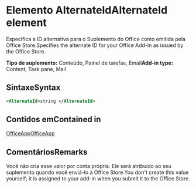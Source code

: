 # <a name="alternateid-element"></a><span data-ttu-id="20300-101">Elemento AlternateId</span><span class="sxs-lookup"><span data-stu-id="20300-101">AlternateId element</span></span>

<span data-ttu-id="20300-102">Especifica a ID alternativa para o Suplemento do Office como emitida pela Office Store.</span><span class="sxs-lookup"><span data-stu-id="20300-102">Specifies the alternate ID for your Office Add-in as issued by the Office Store.</span></span>

<span data-ttu-id="20300-103">**Tipo de suplemento:** Conteúdo, Painel de tarefas, Email</span><span class="sxs-lookup"><span data-stu-id="20300-103">**Add-in type:** Content, Task pane, Mail</span></span>

## <a name="syntax"></a><span data-ttu-id="20300-104">Sintaxe</span><span class="sxs-lookup"><span data-stu-id="20300-104">Syntax</span></span>

```XML
<AlternateId>string </AlternateId>
```

## <a name="contained-in"></a><span data-ttu-id="20300-105">Contidos em</span><span class="sxs-lookup"><span data-stu-id="20300-105">Contained in</span></span>

[<span data-ttu-id="20300-106">OfficeApp</span><span class="sxs-lookup"><span data-stu-id="20300-106">OfficeApp</span></span>](officeapp.md)

## <a name="remarks"></a><span data-ttu-id="20300-107">Comentários</span><span class="sxs-lookup"><span data-stu-id="20300-107">Remarks</span></span>

<span data-ttu-id="20300-108">Você não cria esse valor por conta própria. Ele será atribuído ao seu suplemento quando você enviá-lo à Office Store.</span><span class="sxs-lookup"><span data-stu-id="20300-108">You don't create this value yourself; it is assigned to your add-in when you submit it to the Office Store.</span></span>

